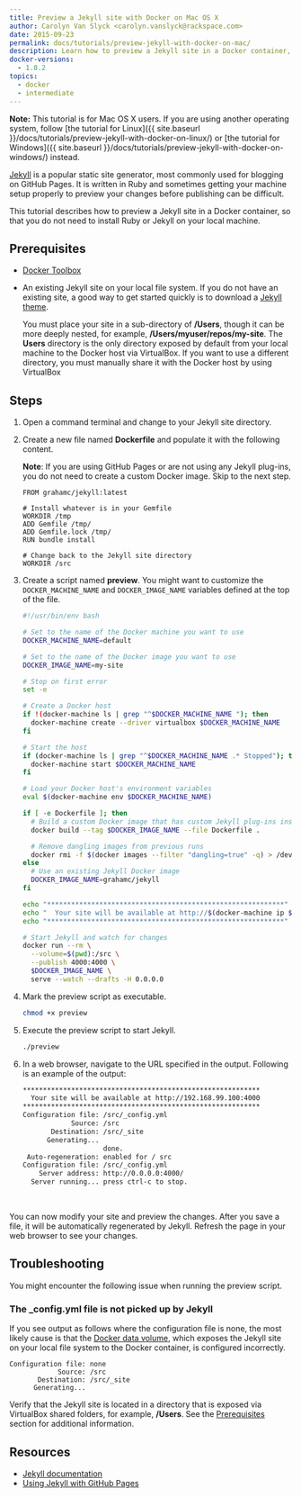 ```yaml
---
title: Preview a Jekyll site with Docker on Mac OS X
author: Carolyn Van Slyck <carolyn.vanslyck@rackspace.com>
date: 2015-09-23
permalink: docs/tutorials/preview-jekyll-with-docker-on-mac/
description: Learn how to preview a Jekyll site in a Docker container, so that you do not need to install Ruby or Jekyll on your local machine
docker-versions:
  - 1.8.2
topics:
  - docker
  - intermediate
---
```


**Note:** This tutorial is for Mac OS X users. If you are using another operating system, follow
[the tutorial for Linux]({{ site.baseurl }}/docs/tutorials/preview-jekyll-with-docker-on-linux/) or
[the tutorial for Windows]({{ site.baseurl }}/docs/tutorials/preview-jekyll-with-docker-on-windows/) instead.

[Jekyll][jekyll] is a popular static site generator, most commonly used for blogging on GitHub Pages.
It is written in Ruby and sometimes getting your machine setup properly to preview your
changes before publishing can be difficult.

This tutorial describes how to preview a Jekyll site in a Docker container, so that
you do not need to install Ruby or Jekyll on your local machine.

[jekyll]: https://jekyllrb.com/

## <a name="prerequisites"></a> Prerequisites
* [Docker Toolbox][docker-toolbox]
* An existing Jekyll site on your local file system. If you do not have
  an existing site, a good way to get started quickly is to download a [Jekyll theme][jekyll-themes].

    You must place your site in a sub-directory of **/Users**,
    though it can be more deeply nested, for example, **/Users/myuser/repos/my-site**.
    The **Users** directory is the only directory exposed by default from your local machine
    to the Docker host via VirtualBox. If you want to use a different directory,
    you must manually share it with the Docker host by using VirtualBox

[docker-toolbox]: https://www.docker.com/toolbox
[jekyll-themes]: https://github.com/jekyll/jekyll/wiki/Themes

## <a name="steps"></a> Steps

1. Open a command terminal and change to your Jekyll site directory.

2. Create a new file named **Dockerfile** and populate it with the following content.

    **Note**: If you are using GitHub Pages or are not using any Jekyll plug-ins,
    you do not need to create a custom Docker image. Skip to the next step.

    ```
    FROM grahamc/jekyll:latest

    # Install whatever is in your Gemfile
    WORKDIR /tmp
    ADD Gemfile /tmp/
    ADD Gemfile.lock /tmp/
    RUN bundle install

    # Change back to the Jekyll site directory
    WORKDIR /src
    ```

3. Create a script named **preview**. You might want to customize the
    `DOCKER_MACHINE_NAME` and `DOCKER_IMAGE_NAME` variables defined at the top
    of the file.

    ```bash
    #!/usr/bin/env bash

    # Set to the name of the Docker machine you want to use
    DOCKER_MACHINE_NAME=default

    # Set to the name of the Docker image you want to use
    DOCKER_IMAGE_NAME=my-site

    # Stop on first error
    set -e

    # Create a Docker host
    if !(docker-machine ls | grep "^$DOCKER_MACHINE_NAME "); then
      docker-machine create --driver virtualbox $DOCKER_MACHINE_NAME
    fi

    # Start the host
    if (docker-machine ls | grep "^$DOCKER_MACHINE_NAME .* Stopped"); then
      docker-machine start $DOCKER_MACHINE_NAME
    fi

    # Load your Docker host's environment variables
    eval $(docker-machine env $DOCKER_MACHINE_NAME)

    if [ -e Dockerfile ]; then
      # Build a custom Docker image that has custom Jekyll plug-ins installed
      docker build --tag $DOCKER_IMAGE_NAME --file Dockerfile .

      # Remove dangling images from previous runs
      docker rmi -f $(docker images --filter "dangling=true" -q) > /dev/null 2>&1 || true
    else
      # Use an existing Jekyll Docker image
      DOCKER_IMAGE_NAME=grahamc/jekyll
    fi

    echo "***********************************************************"
    echo "  Your site will be available at http://$(docker-machine ip $DOCKER_MACHINE_NAME):4000"
    echo "***********************************************************"

    # Start Jekyll and watch for changes
    docker run --rm \
      --volume=$(pwd):/src \
      --publish 4000:4000 \
      $DOCKER_IMAGE_NAME \
      serve --watch --drafts -H 0.0.0.0
    ```

4. Mark the preview script as executable.

    ```bash
    chmod +x preview
    ```
5. Execute the preview script to start Jekyll.

    ```bash
    ./preview
    ```

6. In a web browser, navigate to the URL specified in the output.
    Following is an example of the output:

    ```bash
    ***********************************************************
      Your site will be available at http://192.168.99.100:4000
    ***********************************************************
    Configuration file: /src/_config.yml
                Source: /src
           Destination: /src/_site
          Generating...
                        done.
     Auto-regeneration: enabled for / src
    Configuration file: /src/_config.yml
        Server address: http://0.0.0.0:4000/
      Server running... press ctrl-c to stop.
    ```
<br/>

You can now modify your site and preview the changes.
After you save a file, it will be automatically regenerated by Jekyll.
Refresh the page in your web browser to see your changes.

[jekyll-image]: https://hub.docker.com/r/grahamc/jekyll/

## <a name="troubleshooting"></a>Troubleshooting
You might encounter the following issue when running the preview script.

### <a name="troubleshooting-missing-config"></a> The \_config.yml file is not picked up by Jekyll
If you see output as follows where the configuration file is none,
the most likely cause is that the [Docker data volume][docker-volume], which exposes the Jekyll site on your local file
system to the Docker container, is configured incorrectly.

```text
Configuration file: none
            Source: /src
       Destination: /src/_site
      Generating...
```

Verify that the Jekyll site is located in a directory that is exposed via VirtualBox shared folders, for example, **/Users**.
See the [Prerequisites](#prerequisites) section for additional information.

[docker-volume]: https://docs.docker.com/userguide/dockervolumes/

## <a name="resources"></a>Resources

* [Jekyll documentation](https://jekyllrb.com/docs/home/)
* [Using Jekyll with GitHub Pages](https://jekyllrb.com/docs/github-pages/)
